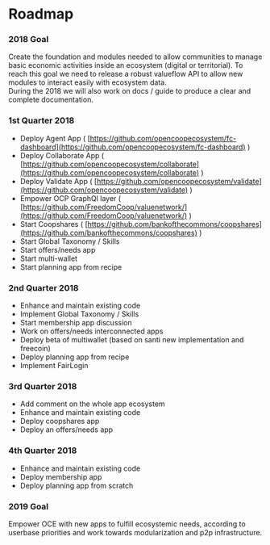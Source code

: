 # Roadmap

### 2018 Goal

Create the foundation and  modules needed to allow communities to manage basic economic activities inside an ecosystem \(digital or territorial\). To reach this goal we need to release a robust valueflow API to allow new modules to interact easily with ecosystem data.  
During the 2018 we will also work on docs / guide to produce a clear and complete documentation.  


### 1st Quarter 2018

* Deploy Agent App \( [https://github.com/opencoopecosystem/fc-dashboard](https://github.com/opencoopecosystem/fc-dashboard) \)
* Deploy Collaborate App \( [https://github.com/opencoopecosystem/collaborate](https://github.com/opencoopecosystem/collaborate) \)
* Deploy Validate App \( [https://github.com/opencoopecosystem/validate](https://github.com/opencoopecosystem/validate) \)
* Empower OCP GraphQl layer \( [https://github.com/FreedomCoop/valuenetwork/](https://github.com/FreedomCoop/valuenetwork/) \)
* Start Coopshares \( [https://github.com/bankofthecommons/coopshares](https://github.com/bankofthecommons/coopshares) \)
* Start Global Taxonomy / Skills
* Start offers/needs app 
* Start multi-wallet
* Start planning app from recipe

### 2nd Quarter 2018

* Enhance and maintain existing code
* Implement Global Taxonomy / Skills
* Start membership app discussion
* Work on offers/needs interconnected apps
* Deploy beta of multiwallet \(based on santi new implementation and freecoin\)
* Deploy planning app from recipe
* Implement FairLogin 

### 3rd Quarter 2018

* Add comment on the whole app ecosystem
* Enhance and maintain existing code
* Deploy coopshares app
* Deploy an offers/needs app 

### 4th Quarter 2018

* Enhance and maintain existing code
* Deploy membership app
* Deploy planning app from scratch 

### 2019 Goal

Empower OCE with new apps to fulfill ecosystemic needs, according to userbase priorities and work towards modularization and p2p infrastructure.

####  

